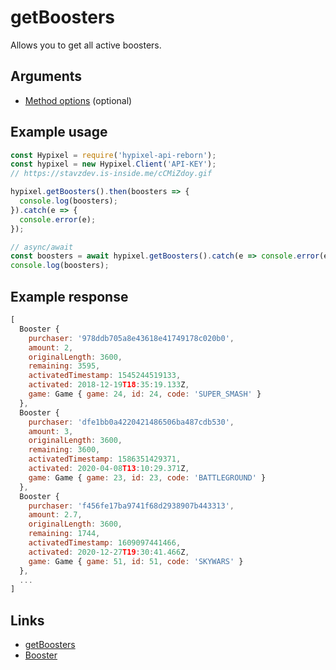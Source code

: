# getBoosters
Allows you to get all active boosters.
## Arguments
- [Method options](https://hypixel.stavzdev.me/#/docs/main/master/typedef/MethodOptions) (optional)

## Example usage
```js
const Hypixel = require('hypixel-api-reborn');
const hypixel = new Hypixel.Client('API-KEY');
// https://stavzdev.is-inside.me/cCMiZdoy.gif

hypixel.getBoosters().then(boosters => {
  console.log(boosters);
}).catch(e => {
  console.error(e);
});

// async/await
const boosters = await hypixel.getBoosters().catch(e => console.error(e));
console.log(boosters); 
```
## Example response
```js
[
  Booster {
    purchaser: '978ddb705a8e43618e41749178c020b0',
    amount: 2,
    originalLength: 3600,
    remaining: 3595,
    activatedTimestamp: 1545244519133,
    activated: 2018-12-19T18:35:19.133Z,
    game: Game { game: 24, id: 24, code: 'SUPER_SMASH' }
  },
  Booster {
    purchaser: 'dfe1bb0a4220421486506ba487cdb530',
    amount: 3,
    originalLength: 3600,
    remaining: 3600,
    activatedTimestamp: 1586351429371,
    activated: 2020-04-08T13:10:29.371Z,
    game: Game { game: 23, id: 23, code: 'BATTLEGROUND' }
  },
  Booster {
    purchaser: 'f456fe17ba9741f68d2938907b443313',
    amount: 2.7,
    originalLength: 3600,
    remaining: 1744,
    activatedTimestamp: 1609097441466,
    activated: 2020-12-27T19:30:41.466Z,
    game: Game { game: 51, id: 51, code: 'SKYWARS' }
  },
  ...
]
```
## Links
- [getBoosters](https://hypixel.stavzdev.me/#/docs/main/master/class/Client?scrollTo=getBoosters)
- [Booster](https://hypixel.stavzdev.me/#/docs/main/master/class/Booster)